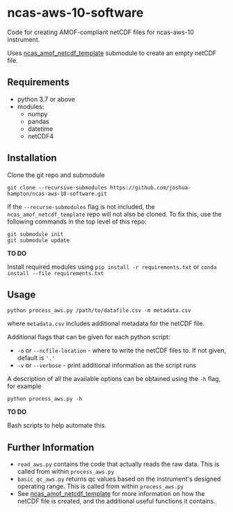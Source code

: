 # ncas-aws-10-software

Code for creating AMOF-compliant netCDF files for ncas-aws-10 instrument.

Uses [ncas_amof_netcdf_template] submodule to create an empty netCDF file.


## Requirements
* python 3.7 or above
* modules:
  * numpy
  * pandas
  * datetime
  * netCDF4


## Installation

Clone the git repo and submodule
```
git clone --recursive-submodules https://github.com/joshua-hampton/ncas-aws-10-software.git
```

If the `--recurse-submodules` flag is not included, the `ncas_amof_netcdf_template` repo will not also be cloned. To fix this, use the following commands in the top level of this repo:
```
git submodule init
git submodule update
```

**TO DO**

Install required modules using `pip install -r requirements.txt` or `conda install --file requirements.txt`


## Usage

```
python process_aws.py /path/to/datafile.csv -m metadata.csv
```
where `metadata.csv` includes additional metadata for the netCDF file.

Additional flags that can be given for each python script:
* `-o` or `--ncfile-location` - where to write the netCDF files to. If not given, default is `'.'`
* `-v` or `--verbose` - print additional information as the script runs

A description of all the available options can be obtained using the `-h` flag, for example
```
python process_aws.py -h
```

**TO DO**

Bash scripts to help automate this.


## Further Information
* `read_aws.py` contains the code that actually reads the raw data. This is called from within `process_aws.py`
* `basic_qc_aws.py` returns qc values based on the instrument's designed operating range. This is called from within `process_aws.py`
* See [ncas_amof_netcdf_template] for more information on how the netCDF file is created, and the additional useful functions it contains.

[ncas_amof_netcdf_template]: https://github.com/joshua-hampton/ncas_amof_netcdf_template
